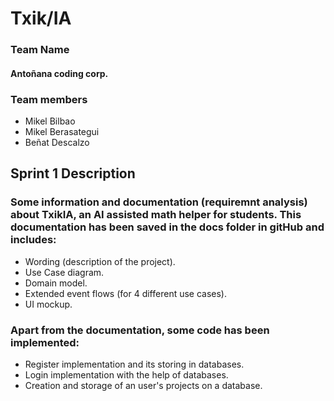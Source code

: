 <h1>Txik/IA</h1>
<h3>Team Name</h3>
  <h4><b>Antoñana coding corp.</b></h4>
<h3>Team members</h3>
  <ul>
    <li>Mikel Bilbao</li>
    <li>Mikel Berasategui</li>
    <li>Beñat Descalzo</li>
  </ul>
<h2>Sprint 1 Description</h2>
  <h3>Some information and documentation (requiremnt analysis) about TxikIA, an AI assisted math helper for students. This documentation has been saved in the docs folder in gitHub and includes:</h3>
  <ul>
    <li>Wording (description of the project).</li>
    <li>Use Case diagram.</li>
    <li>Domain model.</li>
    <li>Extended event flows (for 4 different use cases).</li>
    <li>UI mockup.</li>
  </ul>
  <h3>Apart from the documentation, some code has been implemented:</h3>
  <ul>
    <li>Register implementation and its storing in databases.</li>
    <li>Login implementation with the help of databases.</li>
    <li>Creation and storage of an user's projects on a database.</li>
  </ul>  
  



